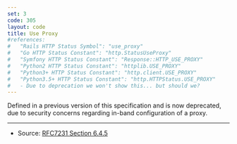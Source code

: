 ```yaml
---
set: 3
code: 305
layout: code
title: Use Proxy
#references:
#   "Rails HTTP Status Symbol": "use_proxy"
#   "Go HTTP Status Constant": "http.StatusUseProxy"
#   "Symfony HTTP Status Constant": "Response::HTTP_USE_PROXY"
#   "Python2 HTTP Status Constant": "httplib.USE_PROXY"
#   "Python3+ HTTP Status Constant": "http.client.USE_PROXY"
#   "Python3.5+ HTTP Status Constant": "http.HTTPStatus.USE_PROXY"
#   - Due to deprecation we won't show this... but should we?
---
```


Defined in a previous version of this specification and is now
deprecated, due to security concerns regarding in-band configuration of
a proxy.

---

* Source: [RFC7231 Section 6.4.5][1]

[1]: <{{site.rfcUrl}}/rfc7231#section-6.4.5>
